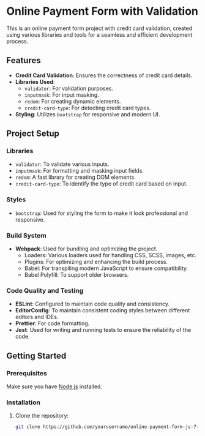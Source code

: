# Online Payment Form with Validation

This is an online payment form project with credit card validation, created using various libraries and tools for a seamless and efficient development process.

## Features

- **Credit Card Validation**: Ensures the correctness of credit card details.
- **Libraries Used**:
  - `validator`: For validation purposes.
  - `inputmask`: For input masking.
  - `redom`: For creating dynamic elements.
  - `credit-card-type`: For detecting credit card types.
- **Styling**: Utilizes `bootstrap` for responsive and modern UI.

## Project Setup

### Libraries

- `validator`: To validate various inputs.
- `inputmask`: For formatting and masking input fields.
- `redom`: A fast library for creating DOM elements.
- `credit-card-type`: To identify the type of credit card based on input.

### Styles

- `bootstrap`: Used for styling the form to make it look professional and responsive.

### Build System

- **Webpack**: Used for bundling and optimizing the project.
  - Loaders: Various loaders used for handling CSS, SCSS, images, etc.
  - Plugins: For optimizing and enhancing the build process.
  - Babel: For transpiling modern JavaScript to ensure compatibility.
  - Babel Polyfill: To support older browsers.

### Code Quality and Testing

- **ESLint**: Configured to maintain code quality and consistency.
- **EditorConfig**: To maintain consistent coding styles between different editors and IDEs.
- **Prettier**: For code formatting.
- **Jest**: Used for writing and running tests to ensure the reliability of the code.

## Getting Started

### Prerequisites

Make sure you have [Node.js](https://nodejs.org/) installed.

### Installation

1. Clone the repository:

   ```bash
   git clone https://github.com/yourusername/online-payment-form-js-7-9-advanced.git
